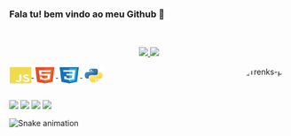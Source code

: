 ### Fala tu! bem vindo ao meu Github 👺

</br>
</br>
<div align="center">
  <a href="https://trenksss.github.io/">
  <img height="180em" src="https://github-readme-stats.vercel.app/api?username=TrenksSS&show_icons=true&theme=onedark&include_all_commits=true&count_private=true"/>
  <img height="180em" src="https://github-readme-stats.vercel.app/api/top-langs/?username=TrenksSS&layout=compact&langs_count=7&theme=onedark"/>
</div>
<div style="display: inline_block"><br>
            <img align="center" alt="Trenks-Js" height="30" width="40" src="https://raw.githubusercontent.com/devicons/devicon/master/icons/javascript/javascript-plain.svg">
            <img align="center" alt="Trenks-HTML" height="30" width="40" src="https://raw.githubusercontent.com/devicons/devicon/master/icons/html5/html5-original.svg">
            <img align="center" alt="Trenks-CSS" height="30" width="40" src="https://raw.githubusercontent.com/devicons/devicon/master/icons/css3/css3-original.svg">
            <img align="center" alt="Trenks-Python" height="30" width="40" src="https://raw.githubusercontent.com/devicons/devicon/master/icons/python/python-original.svg">
            <img align="right" alt="Trenks-pic" height="150" style="border-radius:50px;" src="https://i.giphy.com/media/mj4ruS6mHkdKEdmwc1/giphy.webp"> 
</div>

##

<div> 
  <a href="https://www.instagram.com/carlos_trenk/" target="_blank"><img src="https://img.shields.io/badge/-Instagram-%23E4405F?style=for-the-badge&logo=instagram&logoColor=white" target="_blank"></a>
 	<a href="https://www.twitch.tv/trenksxss" target="_blank"><img src="https://img.shields.io/badge/Twitch-9146FF?style=for-the-badge&logo=twitch&logoColor=white" target="_blank"></a>
 <a href="https://discord.gg/UZEhvjp269" target="_blank"><img src="https://img.shields.io/badge/Discord-7289DA?style=for-the-badge&logo=discord&logoColor=white" target="_blank"></a> 
  <a href = "mailto:carlostrenk2018@gmail.com"><img src="https://img.shields.io/badge/-Gmail-%23333?style=for-the-badge&logo=gmail&logoColor=white" target="_blank"></a>
 
  ![Snake animation](https://github.com/TrenksSS/TrenksSS/blob/output/github-contribution-grid-snake.svg)
 
</div>

